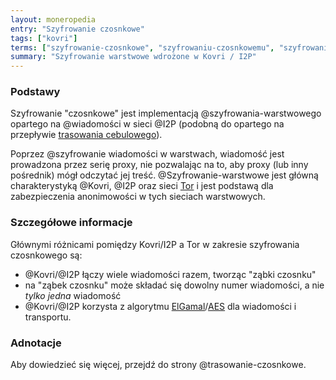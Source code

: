 ```yaml
---
layout: moneropedia
entry: "Szyfrowanie czosnkowe"
tags: ["kovri"]
terms: ["szyfrowanie-czosnkowe", "szyfrowaniu-czosnkowemu", "szyfrowaniem-czosnkowym", "szyfrowanie-warstwowe", "szyfrowaniem-warstwowym", "szyfrowaniu-warstwowemu", "szyfrowania-warstwowego"]
summary: "Szyfrowanie warstwowe wdrożone w Kovri / I2P"
---
```


### Podstawy

Szyfrowanie "czosnkowe" jest implementacją @szyfrowania-warstwowego opartego na @wiadomości w sieci @I2P (podobną do opartego na przepływie [trasowania cebulowego](https://en.wikipedia.org/wiki/Onion_routing)).

Poprzez @szyfrowanie wiadomości w warstwach, wiadomość jest prowadzona przez serię proxy, nie pozwalając na to, aby proxy (lub inny pośrednik) mógł odczytać jej treść. @Szyfrowanie-warstwowe jest główną charakterystyką @Kovri, @I2P oraz sieci [Tor](https://torproject.org) i jest podstawą dla zabezpieczenia anonimowości w tych sieciach warstwowych.

### Szczegółowe informacje

Głównymi różnicami pomiędzy Kovri/I2P a Tor w zakresie szyfrowania czosnkowego są:

- @Kovri/@I2P łączy wiele wiadomości razem, tworząc "ząbki czosnku"
- na "ząbek czosnku" może składać się dowolny numer wiadomości, a nie *tylko jedna* wiadomość
- @Kovri/@I2P korzysta z algorytmu [ElGamal](https://en.wikipedia.org/wiki/ElGamal)/[AES](https://en.wikipedia.org/wiki/Advanced_Encryption_Standard) dla wiadomości i transportu.

### Adnotacje

Aby dowiedzieć się więcej, przejdź do strony @trasowanie-czosnkowe.
